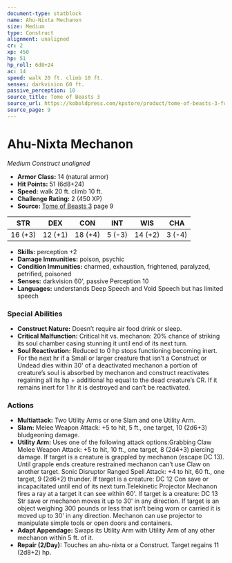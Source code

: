 ```yaml
---
document-type: statblock
name: Ahu-Nixta Mechanon
size: Medium
type: Construct
alignment: unaligned
cr: 2
xp: 450
hp: 51
hp_roll: 6d8+24
ac: 14
speed: walk 20 ft. climb 10 ft.
senses: darkvision 60 ft. 
passive_perception: 10
source_title: Tome of Beasts 3
source_url: https://koboldpress.com/kpstore/product/tome-of-beasts-3-for-5th-edition/
source_page: 9
---
```


# Ahu-Nixta Mechanon

*Medium* *Construct* *unaligned*

- **Armor Class:** 14 (natural armor)
- **Hit Points:** 51 (6d8+24)
- **Speed:** walk 20 ft. climb 10 ft.
- **Challenge Rating:** 2 (450 XP)
- **Source:** [Tome of Beasts 3](https://koboldpress.com/kpstore/product/tome-of-beasts-3-for-5th-edition/) page 9

| STR | DEX | CON | INT | WIS | CHA |
| --- | --- | --- | --- | --- | --- |
| 16 (+3) | 12 (+1) | 18 (+4) | 5 (-3) | 14 (+2) | 3 (-4) |

- **Skills:** perception +2
- **Damage Immunities:** poison, psychic
- **Condition Immunities:** charmed, exhaustion, frightened, paralyzed, petrified, poisoned
- **Senses:** darkvision 60', passive Perception 10
- **Languages:** understands Deep Speech and Void Speech but has limited speech

### Special Abilities

- **Construct Nature:** Doesn’t require air food drink or sleep.
- **Critical Malfunction:** Critical hit vs. mechanon: 20% chance of striking its soul chamber casing stunning it until end of its next turn.
- **Soul Reactivation:** Reduced to 0 hp stops functioning becoming inert. For the next hr if a Small or larger creature that isn’t a Construct or Undead dies within 30' of a deactivated mechanon a portion of creature’s soul is absorbed by mechanon and construct reactivates regaining all its hp + additional hp equal to the dead creature’s CR. If it remains inert for 1 hr it is destroyed and can’t be reactivated.

### Actions

- **Multiattack:** Two Utility Arms or one Slam and one Utility Arm.
- **Slam:** Melee Weapon Attack: +5 to hit, 5 ft., one target, 10 (2d6+3) bludgeoning damage.
- **Utility Arm:** Uses one of the following attack options:Grabbing Claw Melee Weapon Attack: +5 to hit, 10 ft., one target, 8 (2d4+3) piercing damage. If target is a creature is grappled by mechanon (escape DC 13). Until grapple ends creature restrained mechanon can’t use Claw on another target. Sonic Disruptor Ranged Spell Attack: +4 to hit, 60 ft., one target, 9 (2d6+2) thunder. If target is a creature: DC 12 Con save or incapacitated until end of its next turn.Telekinetic Projector Mechanon fires a ray at a target it can see within 60'. If target is a creature: DC 13 Str save or mechanon moves it up to 30' in any direction. If target is an object weighing 300 pounds or less that isn’t being worn or carried it is moved up to 30' in any direction. Mechanon can use projector to manipulate simple tools or open doors and containers.
- **Adapt Appendage:** Swaps its Utility Arm with Utility Arm of any other mechanon within 5 ft. of it.
- **Repair (2/Day):** Touches an ahu-nixta or a Construct. Target regains 11 (2d8+2) hp.
